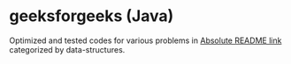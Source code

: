 # geeksforgeeks (Java)

Optimized and tested codes for various problems in 
[Absolute README link](https://geeksforgeeks.org) 
categorized by data-structures. 
